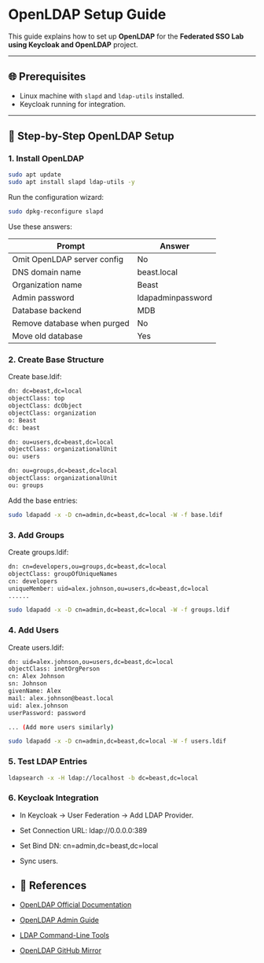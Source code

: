 # OpenLDAP Setup Guide

This guide explains how to set up **OpenLDAP** for the **Federated SSO Lab using Keycloak and OpenLDAP** project.

---

## 🌐 Prerequisites

- Linux machine with `slapd` and `ldap-utils` installed.
- Keycloak running for integration.

---

## 🚀 Step-by-Step OpenLDAP Setup

### 1️. Install OpenLDAP

```bash
sudo apt update
sudo apt install slapd ldap-utils -y
```

Run the configuration wizard:

```bash
sudo dpkg-reconfigure slapd
```

Use these answers:

| Prompt                      | Answer            |
| --------------------------- | ----------------- |
| Omit OpenLDAP server config | No                |
| DNS domain name             | beast.local       |
| Organization name           | Beast             |
| Admin password              | ldapadminpassword |
| Database backend            | MDB               |
| Remove database when purged | No                |
| Move old database           | Yes               |

### 2️. Create Base Structure

Create base.ldif:

```bash
dn: dc=beast,dc=local
objectClass: top
objectClass: dcObject
objectClass: organization
o: Beast
dc: beast

dn: ou=users,dc=beast,dc=local
objectClass: organizationalUnit
ou: users

dn: ou=groups,dc=beast,dc=local
objectClass: organizationalUnit
ou: groups
```

Add the base entries:

```bash
sudo ldapadd -x -D cn=admin,dc=beast,dc=local -W -f base.ldif

```

### 3️. Add Groups

Create groups.ldif:

```bash
dn: cn=developers,ou=groups,dc=beast,dc=local
objectClass: groupOfUniqueNames
cn: developers
uniqueMember: uid=alex.johnson,ou=users,dc=beast,dc=local
......
```


```bash
sudo ldapadd -x -D cn=admin,dc=beast,dc=local -W -f groups.ldif
```

### 4️. Add Users

Create users.ldif:

```bash
dn: uid=alex.johnson,ou=users,dc=beast,dc=local
objectClass: inetOrgPerson
cn: Alex Johnson
sn: Johnson
givenName: Alex
mail: alex.johnson@beast.local
uid: alex.johnson
userPassword: password

... (Add more users similarly)
```

```bash
sudo ldapadd -x -D cn=admin,dc=beast,dc=local -W -f users.ldif
```

### 5️. Test LDAP Entries

```bash
ldapsearch -x -H ldap://localhost -b dc=beast,dc=local
```

### 6️. Keycloak Integration

- In Keycloak → User Federation → Add LDAP Provider.
- Set Connection URL: ldap://0.0.0.0:389
- Set Bind DN: cn=admin,dc=beast,dc=local
- Sync users.

- ## 📑 References

- [OpenLDAP Official Documentation](https://www.openldap.org/doc/)
- [OpenLDAP Admin Guide](https://www.openldap.org/doc/admin24/)
- [LDAP Command-Line Tools](https://linux.die.net/man/1/ldapadd)
- [OpenLDAP GitHub Mirror](https://github.com/openldap/openldap)
